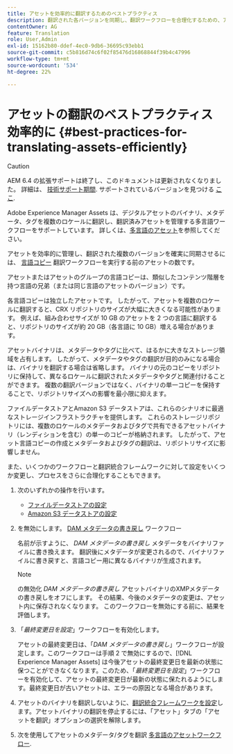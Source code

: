 ```yaml
---
title: アセットを効率的に翻訳するためのベストプラクティス
description: 翻訳された各バージョンを同期し、翻訳ワークフローを合理化するための、アセットの効率的な管理に関するベストプラクティス。
contentOwner: AG
feature: Translation
role: User,Admin
exl-id: 15162b80-ddef-4ec0-9db6-36695c93ebb1
source-git-commit: c5b816d74c6f02f85476d16868844f39b4c47996
workflow-type: tm+mt
source-wordcount: '534'
ht-degree: 22%

---
```


# アセットの翻訳のベストプラクティス 効率的に {#best-practices-for-translating-assets-efficiently}

>[!CAUTION]
>
>AEM 6.4 の拡張サポートは終了し、このドキュメントは更新されなくなりました。 詳細は、 [技術サポート期間](https://helpx.adobe.com/jp/support/programs/eol-matrix.html). サポートされているバージョンを見つける [ここ](https://experienceleague.adobe.com/docs/?lang=ja).

Adobe Experience Manager Assets は、デジタルアセットのバイナリ、メタデータ、タグを複数のロケールに翻訳し、翻訳済みアセットを管理する多言語ワークフローをサポートしています。 詳しくは、[多言語のアセット](multilingual-assets.md)を参照してください。

アセットを効率的に管理し、翻訳された複数のバージョンを確実に同期させるには、 [言語コピー](preparing-assets-for-translation.md) 翻訳ワークフローを実行する前のアセットの数です。

アセットまたはアセットのグループの言語コピーは、類似したコンテンツ階層を持つ言語の兄弟（または同じ言語のアセットのバージョン）です。

各言語コピーは独立したアセットです。 したがって、アセットを複数のロケールに翻訳すると、CRX リポジトリのサイズが大幅に大きくなる可能性があります。 例えば、組み合わせサイズが 10 GB のアセットを 2 つの言語に翻訳すると、リポジトリのサイズが約 20 GB（各言語に 10 GB）増える場合があります。

アセットバイナリは、メタデータやタグに比べて、はるかに大きなストレージ領域を占有します。 したがって、メタデータやタグの翻訳が目的のみになる場合は、バイナリを翻訳する場合は省略します。 バイナリの元のコピーをリポジトリに保持して、異なるロケールに翻訳されたメタデータやタグと関連付けることができます。 複数の翻訳バージョンではなく、バイナリの単一コピーを保持することで、リポジトリサイズへの影響を最小限に抑えます。

ファイルデータストアとAmazon S3 データストアは、これらのシナリオに最適なストレージインフラストラクチャを提供します。 これらのストレージリポジトリには、複数のロケールのメタデータおよびタグで共有できるアセットバイナリ（レンディションを含む）の単一のコピーが格納されます。 したがって、アセット言語コピーの作成とメタデータおよびタグの翻訳は、リポジトリサイズに影響しません。

また、いくつかのワークフローと翻訳統合フレームワークに対して設定をいくつか変更し、プロセスをさらに合理化することもできます。

1. 次のいずれかの操作を行います。

   * [ファイルデータストアの設定](/help/sites-deploying/data-store-config.md)
   * [Amazon S3 データストアの設定](/help/sites-deploying/data-store-config.md)

1. を無効にします。 [DAM メタデータの書き戻し](/help/sites-administering/workflow-offloader.md#disable-offloading) ワークフロー

   名前が示すように、 *DAM メタデータの書き戻し* メタデータをバイナリファイルに書き換えます。 翻訳後にメタデータが変更されるので、バイナリファイルに書き戻すと、言語コピー用に異なるバイナリが生成されます。

   >[!NOTE]
   >
   >の無効化 *DAM メタデータの書き戻し* アセットバイナリのXMPメタデータの書き戻しをオフにします。 その結果、今後のメタデータの変更は、アセット内に保存されなくなります。 このワークフローを無効にする前に、結果を評価します。

1. 「*最終変更日を設定*」ワークフローを有効化します。

   アセットの最終変更日は、「*DAM メタデータの書き戻し*」ワークフローが設定します。このワークフローは手順 2 で無効にするので、[!DNL Experience Manager Assets] は今後アセットの最終変更日を最新の状態に保つことができなくなります。このため、「*最終変更日を設定*」ワークフローを有効化して、アセットの最終変更日が最新の状態に保たれるようにします。最終変更日が古いアセットは、エラーの原因となる場合があります。

1. アセットのバイナリを翻訳しないように、[翻訳統合フレームワークを設定](/help/sites-administering/tc-tic.md)します。アセットバイナリの翻訳を停止するには、「アセット」タブの「アセットを翻訳」オプションの選択を解除します。
1. 次を使用してアセットのメタデータ/タグを翻訳 [多言語のアセットワークフロー](multilingual-assets.md).
